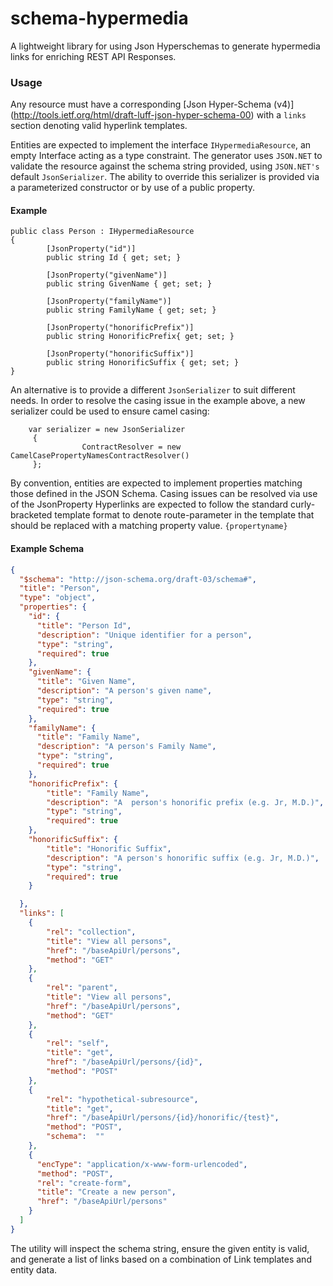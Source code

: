 # schema-hypermedia
A lightweight library for using Json Hyperschemas to generate hypermedia links for enriching REST API Responses.

### Usage

Any resource must have a corresponding [Json Hyper-Schema (v4)] (http://tools.ietf.org/html/draft-luff-json-hyper-schema-00)  with a `links` section denoting valid hyperlink templates.

Entities are expected to implement the interface `IHypermediaResource`, an empty Interface acting as a type constraint. The generator uses `JSON.NET` to validate the resource against the schema string provided, using `JSON.NET's` default `JsonSerializer`. The ability to override this serializer is provided via a parameterized constructor or by use of a public property.

#### Example
```CSharp
public class Person : IHypermediaResource
{
        [JsonProperty("id")]
        public string Id { get; set; }

        [JsonProperty("givenName")]
        public string GivenName { get; set; }

        [JsonProperty("familyName")]
        public string FamilyName { get; set; }

        [JsonProperty("honorificPrefix")]
        public string HonorificPrefix{ get; set; }

        [JsonProperty("honorificSuffix")]
        public string HonorificSuffix { get; set; }
}
```

An alternative is to provide a different `JsonSerializer` to suit different needs. In order to resolve the casing issue in the example above, a new serializer could be used to ensure camel casing:

```Csharp
    var serializer = new JsonSerializer
     {
                ContractResolver = new CamelCasePropertyNamesContractResolver()
     };
```

By convention, entities are expected to implement properties matching those defined in the JSON Schema. Casing issues can be resolved via use of the JsonProperty  Hyperlinks are expected to follow the standard curly-bracketed template format to denote route-parameter in the template that should be replaced with a matching property value. `{propertyname}`

#### Example Schema
```json
{
  "$schema": "http://json-schema.org/draft-03/schema#",
  "title": "Person",
  "type": "object",
  "properties": {
    "id": {
      "title": "Person Id",
      "description": "Unique identifier for a person",
      "type": "string",
      "required": true
    },
    "givenName": {
      "title": "Given Name",
      "description": "A person's given name",
      "type": "string",
      "required": true
    },
    "familyName": {
      "title": "Family Name",
      "description": "A person's Family Name",
      "type": "string",
      "required": true
    },
    "honorificPrefix": {
        "title": "Family Name",
        "description": "A  person's honorific prefix (e.g. Jr, M.D.)",
        "type": "string",
        "required": true
    },
    "honorificSuffix": {
        "title": "Honorific Suffix",
        "description": "A person's honorific suffix (e.g. Jr, M.D.)",
        "type": "string",
        "required": true
    }

  },
  "links": [
    {
        "rel": "collection",
        "title": "View all persons",
        "href": "/baseApiUrl/persons",
        "method": "GET"
    },
    {
        "rel": "parent",
        "title": "View all persons",
        "href": "/baseApiUrl/persons",
        "method": "GET"
    },
    {
        "rel": "self",
        "title": "get",
        "href": "/baseApiUrl/persons/{id}",
        "method": "POST"
    },
    {
        "rel": "hypothetical-subresource",
        "title": "get",
        "href": "/baseApiUrl/persons/{id}/honorific/{test}",
        "method": "POST",
        "schema":  ""
    },
    {
      "encType": "application/x-www-form-urlencoded",
      "method": "POST",
      "rel": "create-form",
      "title": "Create a new person",
      "href": "/baseApiUrl/persons"
    }
  ]
}
```

The utility will inspect the schema string, ensure the given entity is valid, and generate a list of links based on a combination of Link templates and entity data.

